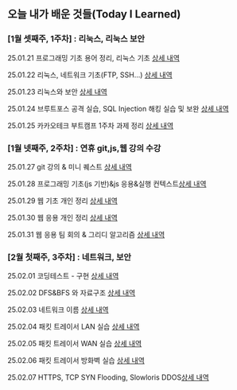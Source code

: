 ## 오늘 내가 배운 것들(Today I Learned)

### [1월 셋째주, 1주차] : 리눅스, 리눅스 보안

25.01.21 프로그래밍 기초 용어 정리, 리눅스 기초 [상세 내역](https://github.com/yubin425/TIL/blob/main/Daily/2025-01/2025-01-21.md)

25.01.22 리눅스, 네트워크 기초(FTP, SSH...) [상세 내역](https://github.com/yubin425/TIL/blob/main/Daily/2025-01/2025-01-22.md)

25.01.23 리눅스와 보안 [상세 내역](https://github.com/yubin425/TIL/blob/main/Daily/2025-01/2025-01-23.md)

25.01.24 브루트포스 공격 실습, SQL Injection 해킹 실습 및 보완 [상세 내역](https://github.com/yubin425/TIL/blob/main/Daily/2025-01/2025-01-24.md)

25.01.25 카카오테크 부트캠프 1주차 과제 정리 [상세 내역](https://github.com/yubin425/TIL/blob/main/Daily/2025-01/2025-01-25(1%EC%A3%BC%EC%B0%A8%20%EA%B3%BC%EC%A0%9C).md)


### [1월 넷째주, 2주차] : 연휴 git,js,웹 강의 수강

25.01.27 git 강의 & 미니 퀘스트 [상세 내역](https://github.com/yubin425/TIL/blob/main/Daily/2025-01/2025-01-27.md)

25.01.28 프로그래밍 기초(js 기반)&js 응용&실행 컨텍스트[상세 내역](https://github.com/yubin425/TIL/blob/2a6fd40757ae129c1ee256114427296442defdca/Daily/2025-01/2025-01-28.md)

25.01.29 웹 기초 개인 정리 [상세 내역](https://github.com/yubin425/TIL/blob/2a6fd40757ae129c1ee256114427296442defdca/Daily/2025-01/2025-01-29.md)

25.01.30 웹 응용 개인 정리 [상세 내역](https://github.com/yubin425/TIL/blob/2a6fd40757ae129c1ee256114427296442defdca/Daily/2025-01/2025-01-30.md)

25.01.31 웹 응용 팀 회의 & 그리디 알고리즘 [상세 내역](https://github.com/yubin425/TIL/blob/2a6fd40757ae129c1ee256114427296442defdca/Daily/2025-01/2025-01-31.md)

### [2월 첫째주, 3주차] : 네트워크, 보안

25.02.01 코딩테스트 - 구현 [상세 내역](https://github.com/yubin425/TIL/blob/2a6fd40757ae129c1ee256114427296442defdca/Daily/2025-02/2025-02-01.md)

25.02.02 DFS&BFS 와 자료구조 [상세 내역](https://github.com/yubin425/TIL/blob/2a6fd40757ae129c1ee256114427296442defdca/Daily/2025-02/2025-02-02.md)

25.02.03 네트워크 이름 [상세 내역](https://github.com/yubin425/TIL/blob/70643b58ce9efe1bce0e7dfe4ca21c65f8bc7df7/Daily/2025-02/2025-02-03.md)

25.02.04 패킷 트레이서 LAN 실습  [상세 내역](https://github.com/yubin425/TIL/blob/128d1c62d64ddae55419ee3ae8448bd961141272/Daily/2025-02/2025-02-04.md)

25.02.05 패킷 트레이서 WAN 실습  [상세 내역](https://github.com/yubin425/TIL/blob/a5234872113f345016b1000f6caae7f90df9d3df/Daily/2025-02/2025-02-05.md)

25.02.06 패킷 트레이서 방화벽 실습  [상세 내역](https://github.com/yubin425/TIL/blob/40c60aa8aeb32e414c4e5f790a3307db2eb76508/Daily/2025-02/2025-02-06.md)

25.02.07 HTTPS, TCP SYN Flooding, Slowloris DDOS[상세 내역](https://github.com/yubin425/TIL/blob/main/Daily/2025-02/2025-02-07.md)


